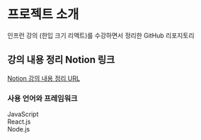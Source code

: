# 프로젝트 소개

인프런 강의 (한입 크기 리액트)를 수강하면서 정리한 GitHub 리포지토리

## 강의 내용 정리 Notion 링크

[Notion 강의 내용 정리 URL](https://www.notion.so/268217c0599a80dfacf3c68f832ba323?source=copy_link)

### 사용 언어와 프레임워크

JavaScript  
React.js  
Node.js
